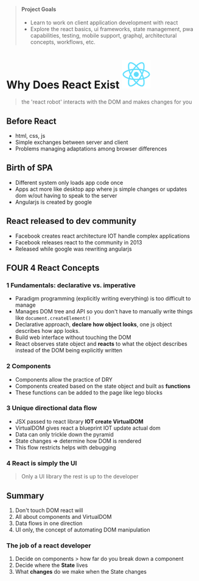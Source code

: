 > #### Project Goals
>
> - Learn to work on client application development with react
> - Explore the react basics, ui frameworks, state management, pwa capabilities, testing, mobile support, graphql, architectural concepts, workflows, etc.

# Why Does React Exist ![react](images/logo.png)

> the 'react robot' interacts with the DOM and makes changes for you

## Before React

- html, css, js
- Simple exchanges between server and client
- Problems managing adaptations among browser differences

## Birth of SPA

- Different system only loads app code once
- Apps act more like desktop app where js simple changes or updates dom w/out having to speak to the server
- Angularjs is created by google

## React released to dev community

- Facebook creates react architecture IOT handle complex applications
- Facebook releases react to the community in 2013
- Released while google was rewriting angularjs

## FOUR 4 React Concepts

### 1 Fundamentals: declarative vs. imperative

- Paradigm programming (explicitly writing everything) is too difficult to manage
- Manages DOM tree and API so you don't have to manually write things like `document.createElement()`
- Declarative approach, **declare how object looks**, one js object describes how app looks.
- Build web interface without touching the DOM
- React observes state object and **reacts** to what the object describes instead of the DOM being explicitly written

### 2 Components

- Components allow the practice of DRY
- Components created based on the state object and built as **functions**
- These functions can be added to the page like lego blocks

### 3 Unique directional data flow

- JSX passed to react library **IOT create VirtualDOM**
- VirtualDOM gives react a blueprint IOT update actual dom
- Data can only trickle down the pyramid
- State changes => determine how DOM is rendered
- This flow restricts helps with debugging

### 4 React is simply the UI

> Only a UI library the rest is up to the developer

## Summary

1. Don't touch DOM react will
2. All about components and VirtualDOM
3. Data flows in one direction
4. UI only, the concept of automating DOM manipulation

### The job of a react developer

1. Decide on components > how far do you break down a component
2. Decide where the **State** lives
3. What **changes** do we make when the State changes
